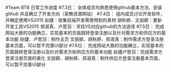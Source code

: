 #Team BTB 日常工作进度
#7.3日：
全体成员均熟悉使用github基本方法、安装github
并且确立了开发方向（家教资源网站）
#7.4日：
组内成员讨论开发软件，并确定使用VS2015
赵婕：收集前端开发需使用到的素材
胡秋婷、文丽颖：更新开发工具VS2015
郑淑真、卢思羽：寻找VS对应github的方法途径
#7.5日：
完成网站大致的功能确立，实现基本的页面跳转登录注册以及针对需求方和供应方的基本功能
赵婕、卢思羽：制作主页
文丽颖、胡秋婷、郑淑真：制作需求方登录注册基本页面，可以暂不完善UI部分
#7.6日：
完成网站大致的功能确立，实现基本的页面跳转登录注册以及针对需求方和供应方的基本功能
赵婕卢思羽：完成需求方登录注册页面的美化
文丽颖、胡秋婷、郑淑真：制作供应方登录注册基本页面，可以暂不完善UI部分
